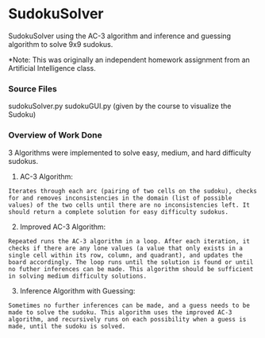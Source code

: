 # SudokuSolver
SudokuSolver using the AC-3 algorithm and inference and guessing algorithm to solve 9x9 sudokus.

*Note: This was originally an independent homework assignment from an Artificial Intelligence class. 

### Source Files
sudokuSolver.py
sudokuGUI.py (given by the course to visualize the Sudoku)

### Overview of Work Done
3 Algorithms were implemented to solve easy, medium, and hard difficulty sudokus. 

  1. AC-3 Algorithm: 

    Iterates through each arc (pairing of two cells on the sudoku), checks for and removes inconsistencies in the domain (list of possible values) of the two cells until there are no inconsistencies left. It should return a complete solution for easy difficulty sudokus. 
    
  2. Improved AC-3 Algorithm:

    Repeated runs the AC-3 algorithm in a loop. After each iteration, it checks if there are any lone values (a value that only exists in a single cell within its row, column, and quadrant), and updates the board accordingly. The loop runs until the solution is found or until no futher inferences can be made. This algorithm should be sufficient in solving medium difficulty solutions. 
    
  3. Inference Algorithm with Guessing:

    Sometimes no further inferences can be made, and a guess needs to be made to solve the sudoku. This algorithm uses the improved AC-3 algorithm, and recursively runs on each possibility when a guess is made, until the sudoku is solved. 

